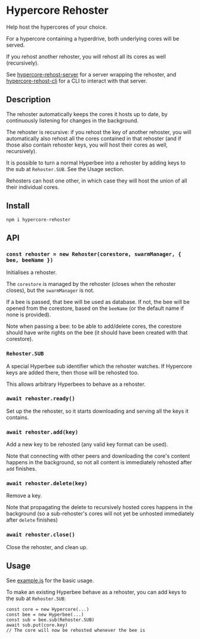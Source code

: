 # Hypercore Rehoster

Help host the hypercores of your choice.

For a hypercore containing a hyperdrive, both underlying cores will be served.

If you rehost another rehoster, you will rehost all its cores as well (recursively).


See [hypercore-rehost-server](https://gitlab.com/HDegroote/hypercore-rehost-server) for a server wrapping the rehoster, and [hypercore-rehost-cli](https://gitlab.com/HDegroote/hypercore-rehost-cli) for a CLI to interact with that server.

## Description

The rehoster automatically keeps the cores it hosts up to date, by continuously listening for changes in the background.

The rehoster is recursive: if you rehost the key of another rehoster, you will automatically
also rehost all the cores contained in that rehoster (and if those also contain rehoster keys, you will host their cores as well, recursively).

It is possible to turn a normal Hyperbee into a rehoster by adding keys to the sub at `Rehoster.SUB`. See the Usage section.

Rehosters can host one other, in which case they will host the union of all their individual cores.

## Install

`npm i hypercore-rehoster`

## API

### `const rehoster = new Rehoster(corestore, swarmManager, { bee, beeName })`
Initialises a rehoster.

The `corestore` is managed by the rehoster (closes when the rehoster closes),
but the `swarmManager` is not.

If a bee is passed, that bee will be used as database.
If not, the bee will be opened from the corestore, based on the `beeName` (or the default name if none is provided).

Note when passing a bee: to be able to add/delete cores, the corestore should have write rights on the bee (it should have been created with that corestore).

### `Rehoster.SUB`
A special Hyperbee sub identifier which the rehoster watches.
If Hypercore keys are added there, then those will be rehosted too.

This allows arbitrary Hyperbees to behave as a rehoster.

### `await rehoster.ready()`
Set up the the rehoster, so it starts downloading and serving all the keys it contains.

### `await rehoster.add(key)`
Add a new key to be rehosted (any valid key format can be used).

Note that connecting with other peers and downloading the core's content happens in the background, so not all content is immediately rehosted after `add` finishes.

### `await rehoster.delete(key)`
Remove a key.

Note that propagating the delete to recursively hosted cores happens in the background
(so a sub-rehoster's cores will not yet be unhosted immediately after `delete` finishes)

### `await rehoster.close()`
Close the rehoster, and clean up.

## Usage

See [example.js](example.js) for the basic usage.

To make an existing Hyperbee behave as a rehoster, you can add keys to the sub at `Rehoster.SUB`:
```
const core = new Hypercore(...)
const bee = new Hyperbee(...)
const sub = bee.sub(Rehoster.SUB)
await sub.put(core.key)
// The core will now be rehosted whenever the bee is
```
